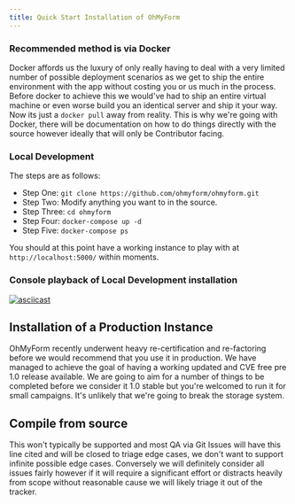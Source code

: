 ```yaml
---
title: Quick Start Installation of OhMyForm
---
```


### Recommended method is via Docker
Docker affords us the luxury of only really having to deal with a very limited number of possible deployment scenarios as we get to ship the entire environment with the app without costing you or us much in the process. Before docker to achieve this we would've had to ship an entire virtual machine or even worse build you an identical server and ship it your way.  Now its just a `docker pull` away from reality.  This is why we're going with Docker, there will be documentation on how to do things directly with the source however ideally that will only be Contributor facing.

### Local Development

The steps are as follows:
* Step One: `git clone https://github.com/ohmyform/ohmyform.git`
* Step Two: Modify anything you want to in the source.
* Step Three: `cd ohmyform`
* Step Four: `docker-compose up -d`
* Step Five: `docker-compose ps`

You should at this point have a working instance to play with at `http://localhost:5000/` within moments.

### Console playback of Local Development installation
<!-- TODO: Make sure to include asciinema embedable from https://github.com/lbryio/lbry-docker/tree/master/contrib/k8s-lbry/kick-ascii that includes an asciinema recording of the deployment of a local dev env. -->
[![asciicast](https://ohmyform.com/docs/kick-ascii/cast/dev-env-install.png)](https://ohmyform.com/docs/kick-ascii/?cast=dev-env-install)

## Installation of a Production Instance

OhMyForm recently underwent heavy re-certification and re-factoring before we would recommend that you use it in production. We have managed to achieve the goal of having a working updated and CVE free pre 1.0 release available.  We are going to aim for a number of things to be completed before we consider it 1.0 stable but you're welcomed to run it for small campaigns.  It's unlikely that we're going to break the storage system.

## Compile from source
This won't typically be supported and most QA via Git Issues will have this line cited and will be closed to triage edge cases, we don't want to support infinite possible edge cases.  Conversely we will definitely consider all issues fairly however if it will require a significant effort or distracts heavily from scope without reasonable cause we will likely triage it out of the tracker.
